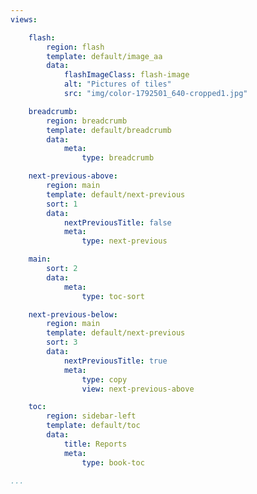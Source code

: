 ```yaml
---
views:

    flash:
        region: flash
        template: default/image_aa
        data:
            flashImageClass: flash-image
            alt: "Pictures of tiles"
            src: "img/color-1792501_640-cropped1.jpg"

    breadcrumb:
        region: breadcrumb
        template: default/breadcrumb
        data:
            meta:
                type: breadcrumb

    next-previous-above:
        region: main
        template: default/next-previous
        sort: 1
        data:
            nextPreviousTitle: false
            meta:
                type: next-previous

    main:
        sort: 2
        data:
            meta:
                type: toc-sort

    next-previous-below:
        region: main
        template: default/next-previous
        sort: 3
        data:
            nextPreviousTitle: true
            meta:
                type: copy
                view: next-previous-above

    toc:
        region: sidebar-left
        template: default/toc
        data:
            title: Reports
            meta:
                type: book-toc

...
```

